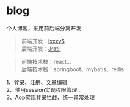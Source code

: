# blog
个人博客，采用前后端分离开发  
    
> 前端开发：[lxxxv5](https://github.com/lxxxv5)  
> 后端开发：[Jratil](https://github.com/Jratil)  
   
> 前端技术栈：react...  
> 后端技术栈：springboot、mybatis、redis  
  
1、登录、注册、文章编辑  
2、使用session实现权限管理...  
3、Aop实现登录拦截、统一异常处理
   
